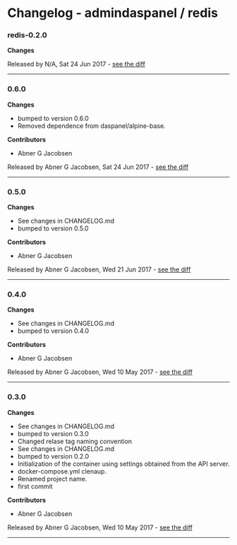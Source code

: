 # Changelog - admindaspanel / redis

### redis-0.2.0
__Changes__


Released by N/A, Sat 24 Jun 2017 -
[see the diff](https://github.com/admindaspanel/redis/compare/...#diff)
______________

### 0.6.0
__Changes__

- bumped to version 0.6.0
- Removed dependence from daspanel/alpine-base.

__Contributors__

- Abner G Jacobsen

Released by Abner G Jacobsen, Sat 24 Jun 2017 -
[see the diff](https://github.com/admindaspanel/redis/compare/0.5.0...0.6.0#diff)
______________

### 0.5.0
__Changes__

- See changes in CHANGELOG.md
- bumped to version 0.5.0

__Contributors__

- Abner G Jacobsen

Released by Abner G Jacobsen, Wed 21 Jun 2017 -
[see the diff](https://github.com/admindaspanel/redis/compare/0.4.0...0.5.0#diff)
______________

### 0.4.0
__Changes__

- See changes in CHANGELOG.md
- bumped to version 0.4.0

__Contributors__

- Abner G Jacobsen

Released by Abner G Jacobsen, Wed 10 May 2017 -
[see the diff](https://github.com/admindaspanel/redis/compare/0.3.0...0.4.0#diff)
______________

### 0.3.0
__Changes__

- See changes in CHANGELOG.md
- bumped to version 0.3.0
- Changed relase tag naming convention
- See changes in CHANGELOG.md
- bumped to version 0.2.0
- Initialization of the container using settings obtained from the API server.
- docker-compose.yml clenaup.
- Renamed project name.
- first commit

__Contributors__

- Abner G Jacobsen

Released by Abner G Jacobsen, Wed 10 May 2017 -
[see the diff](https://github.com/admindaspanel/redis/compare/67f2790cc987f530c4b855d7a938b93e1a4b7a8e...0.3.0#diff)
______________


